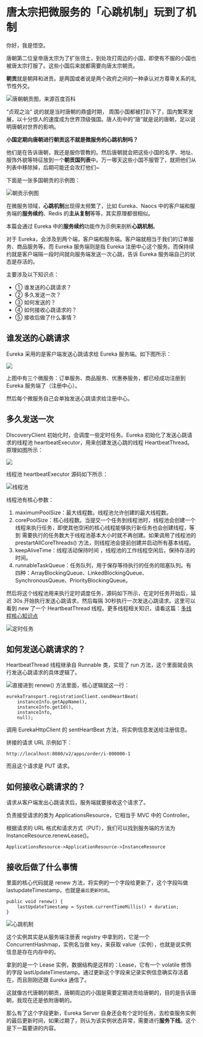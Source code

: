 # 唐太宗把微服务的「心跳机制」玩到了机制

你好，我是悟空。

唐朝第二位皇帝唐太宗为了扩张领土，到处攻打周边的小国，即使有不服的小国也被唐太宗打服了。这些小国后来就都需要向唐太宗朝贡。

**朝贡**就是朝拜和进贡。是两国或者说是两个政府之间的一种承认对方尊卑关系的礼节性外交。

![唐朝朝贡图，来源百度百科](https://static001.geekbang.org/infoq/31/3121146cbabcc1b4d4c3dd636e3c5867.png)

“贞观之治“ 说的就是当时唐朝的鼎盛时期， 周围小国都被打趴下了，国内繁荣发展，以十分惊人的速度成为世界顶级强国。唐人街中的“唐”就是说的唐朝，足以说明唐朝对世界的影响。

**小国定期向唐朝进行朝贡这不就是微服务的心跳机制吗？**

他们是在告诉唐朝，我还是服你管教的。然后唐朝就会把这些小国的名字、地址、服饰外貌等特征放到一个**朝贡国列表**中。万一哪天这些小国不服管了，就把他们从列表中移除掉，后期可能还会攻打他们~

下面是一张多国朝贡的示例图：

![朝贡示例图](https://static001.geekbang.org/infoq/3b/3b5cbae61153b0e1c76bf690ac006b0c.png)

在微服务领域，**心跳机制**出现得太频繁了，比如 Eureka、Naocs 中的客户端和服务端的**服务续约**、Redis 的**主从复制**等等，其实原理都很相似。

本篇会通过 Eureka 中的**服务续约**功能作为示例来剖析**心跳机制**。

对于 Eureka，会涉及到两个端，客户端和服务端。客户端就相当于我们的订单服务、商品服务等。而 Eureka 服务端则是指 Eureka 注册中心这个服务。而保持续约就是客户端隔一段时间就向服务端发送一次心跳，告诉 Eureka 服务端自己的状态是存活的。

主要涉及以下知识点：

- ① 谁发送的心跳请求？
- ② 多久发送一次？
- ③ 如何发送的？
- ④ 如何接收心跳请求的？
- ⑤ 接收后做了什么事情？

## 谁发送的心跳请求

Eureka 采用的是客户端发送心跳请求给 Eureka 服务端。如下图所示：

![](https://static001.geekbang.org/infoq/99/990c3db695311df7ed6c6315e42dbf36.png)

上图中有三个微服务：订单服务、商品服务、优惠券服务，都已经成功注册到 Eureka 服务端了（注册中心）。

然后每个微服务自己会单独发送心跳请求给注册中心。

## 多久发送一次

DIscoveryClient 初始化时，会调度一些定时任务。Eureka 初始化了发送心跳请求的线程池 heartbeatExecutor，用来创建发送心跳的线程 HeartbeatThread。原理如图所示：

![](https://static001.geekbang.org/infoq/7b/7b185b03a639612a0a53dbf6dcc09930.png)

线程池 heartbeatExecutor 源码如下所示：

![线程池](https://static001.geekbang.org/infoq/e4/e4c1938c8295d8248c819fdc37e3a6cc.png)



线程池有核心参数：



1. maximumPoolSize：最大线程数。线程池允许创建的最大线程数。
2. corePoolSize：核心线程数。当提交一个任务到线程池时，线程池会创建一个线程来执行任务，即使其他空闲的核心线程能够执行新任务也会创建线程，等到 需要执行的任务数大于线程池基本大小时就不再创建。如果调用了线程池的 prestartAllCoreThreads() 方法，则线程池会提前创建并启动所有基本线程。
3. keepAliveTime：线程活动保持时间 ，线程池的工作线程空闲后，保持存活的时间。
4. runnableTaskQueue：任务队列，用于保存等待执行的任务的阻塞队列。有四种：ArrayBlockingQueue、LinkedBlockingQueue、SynchronousQueue、PriorityBlockingQueue。



然后将这个线程池用来执行定时调度任务，源码如下所示，在定时任务开始后，延迟 30s 开始执行发送心跳请求，然后每隔 30秒执行一次发送心跳请求。这里可以看到 new 了一个 HeartbeatThread 线程。更多线程相关知识，请看这篇：[多线程核心知识点](https://mp.weixin.qq.com/s?__biz=MzAwMjI0ODk0NA==&mid=2451958264&idx=1&sn=f7c990e26332cb1b86256f0515b921fd&chksm=8d1c1067ba6b9971e0391682dd97edb2dda9e8fff55aa77aa1d15e5337edee69d10d0340bcd9&token=855811276&lang=zh_CN#rd)

![定时任务](https://static001.geekbang.org/infoq/4d/4d3bbb30199b16dc86bf94e99ef24675.png)

## 如何发送心跳请求的？

HeartbeatThread 线程继承自 Runnable 类，实现了 run 方法，这个里面就会执行发送心跳请求的具体逻辑了。

![](https://static001.geekbang.org/infoq/82/829feb016696ed477e1bf03ad62416fe.png)直接进到 renew() 方法里面，核心逻辑就这一行：

```
eurekaTransport.registrationClient.sendHeartBeat(
    instanceInfo.getAppName(), 
    instanceInfo.getId(), 
    instanceInfo, 
    null);
```

调用 EurekaHttpClient 的 sentHeartBeat 方法，将实例信息发送给注册信息。

拼接的请求 URL 示例如下：

```
http://localhost:8080/v2/apps/order/i-000000-1
```

而且这个请求是 PUT 请求。

## 如何接收心跳请求的？

请求从客户端发出心跳请求后，服务端就要接收这个请求了。

负责接受请求的类为 ApplicationsResource，它相当于 MVC 中的 Controller。

根据请求的 URL 格式和请求方式（PUT），我们可以找到服务端的方法为 InstanceResource.renewLease()。

```
ApplicationsResource->ApplicationResource->InstanceResource
```

## 接收后做了什么事情

里面的核心代码就是 renew 方法，将实例的一个字段给更新了，这个字段叫做 lastupdateTimestamp，也就是`最后更新时间`。

```
public void renew() {
    lastUpdateTimestamp = System.currentTimeMillis() + duration;
}
```

![心跳机制](https://static001.geekbang.org/infoq/7c/7c912c338621cde9f60498e761884a22.png)

这个实例其实是从服务端注册表 registry 中拿到的，它是一个 ConcurrentHashmap，实例名当做 key，来获取 value（实例），也就是说实例信息是存在内存中的。

拿到的是一个 Lease 实例，数据结构是这样的：Lease<InstanceInfo>，它有一个 volatile 修饰的字段 lastUpdateTimestamp。通过更新这个字段来记录实例信息确实存活着在，而且刚刚还跟 Eureka 通信了。

这就像古代唐朝的朝贡，唐朝周边的小国是需要定期进贡给唐朝的，目的是告诉唐朝，我现在还是依附唐朝的。

那么有了这个字段更新，Eureka Server 自身还会有个定时任务，去检查服务实例的最后更新时间，如果过期了，则认为该实例状态异常，需要进行**服务下线**。这个是下一篇要讲的内容。